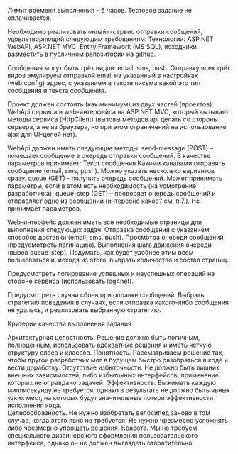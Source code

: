 Лимит времени выполнения – 6 часов. Тестовое задание не оплачивается.
 
Необходимо реализовать онлайн-сервис отправки сообщений, удовлетворяющий следующим требованиям:
Технологии: ASP.NET WebAPI, ASP.NET MVC, Entity Framework (MS SQL), исходники разместить в публичном репозитории на github. 
 
Сообщения могут быть трёх видов: email, sms, push. Отправку всех трёх видов эмулируем отправкой email на указанный в настройках (web.config) адрес, с указанием в тексте письма какой это тип сообщения и текста сообщения. 
 
Проект должен состоять (как минимум) из двух частей (проектов): WebApi сервиса и web-интерфейса на ASP.NET MVC, который вызывает методы сервиса (HttpClient) (вызовы методов api делать со стороны сервера, а не из браузера, но при этом ограничений на использование ajax для UI-целей нет). 
 
WebApi должен иметь следующие методы: 
send-message (POST) – помещает сообщение в очередь отправки сообщений. В качестве параметров принимает: 
Текст сообщения 
Какими каналами отправить сообщение (email, sms, push). Можно указать несколько вариантов сразу. 
queue (GET) - получить очередь сообщений. Может принимать параметры, если в этом есть необходимость (на усмотрение разработчика). 
queue-step (GET) – проверяет очередь сообщений и отправляет одно из сообщений (интересно какое? см. п.7.). Не принимает параметров. 
 
Web-интерфейс должен иметь все необходимые страницы для выполнения следующих задач: 
Отправка сообщения с указанием способов доставки (email, sms, push). 
Просмотра очереди сообщений (предусмотреть пагинацию). 
Выполнения шага движения очереди (вызов queue-step). 
Подумать, как будет удобнее этим всем пользоваться и, исходя из этого, выбрать количество и состав страниц. 
 
Предусмотреть логирование успешных и неуспешных операций на стороне сервиса (использовать log4net). 
 
Предусмотреть случаи сбоев при оправке сообщений. Выбрать стратегию поведения в случаях, если отправка какого-либо сообщения не удалась, и реализовать выбранную стратегию. 
 
Критерии качества выполнения задания 

Архитектурная целостность. Решение должно быть логичным, полноценным, использовать адекватные решения и иметь чёткую структуру слоев и классов. 
Понятность. Рассматриваем решение так, чтобы другой разработчик мог в будущем быстро разобраться в коде и вести доработку. 
Отсутствие избыточности. Не должно быть лишних внешних зависимостей, либо избыточных интерфейсов, применение которых не оправдано задачей. 
Эффективность. Выжимать каждую миллисекунду не требуется, однако в результате не должно быть явных узких мест, на которых будут значительные потери эффективности исполнения кода.  
Целесообразность. Не нужно изобретать велосипед заново в том случае, когда этого явно не требуется. Не нужно чрезмерно усложнять либо чрезмерно упрощать решения. 
Красота. Мы не требуем специального дизайнерского оформления пользовательского интерфейса, однако он не должен выглядеть отвратительно. 
